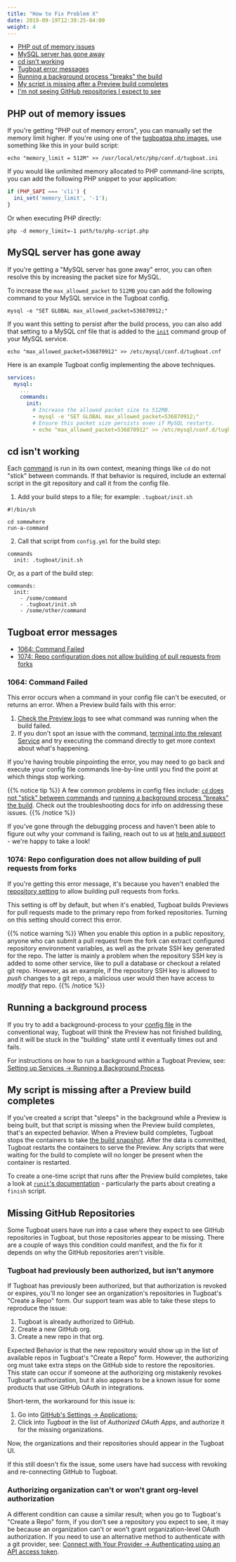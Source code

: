 ```yaml
---
title: "How to Fix Problem X"
date: 2019-09-19T12:39:25-04:00
weight: 4
---
```


- [PHP out of memory issues](#php-out-of-memory-issues)
- [MySQL server has gone away](#mysql-server-has-gone-away)
- [cd isn't working](#cd-isn-t-working)
- [Tugboat error messages](#tugboat-error-messages)
- [Running a background process "breaks" the build](#running-a-background-process)
- [My script is missing after a Preview build completes](#my-script-is-missing-after-a-preview-build-completes)
- [I'm not seeing GitHub repositories I expect to see](#missing-github-repositories)

## PHP out of memory issues

If you're getting "PHP out of memory errors", you can manually set the memory limit higher. If you're using one of the
[tugboatqa php images](/reference/tugboat-images/), use something like this in your build script:

`echo "memory_limit = 512M" >> /usr/local/etc/php/conf.d/tugboat.ini`

If you would like unlimited memory allocated to PHP command-line scripts, you can add the following PHP snippet to your
application:

```php
if (PHP_SAPI === 'cli') {
  ini_set('memory_limit', '-1');
}
```

Or when executing PHP directly:

`php -d memory_limit=-1 path/to/php-script.php`

## MySQL server has gone away

If you're getting a "MySQL server has gone away" error, you can often resolve this by increasing the packet size for
MySQL.

To increase the `max_allowed_packet` to `512MB` you can add the following command to your MySQL service in the Tugboat
config.

`mysql -e "SET GLOBAL max_allowed_packet=536870912;"`

If you want this setting to persist after the build process, you can also add that setting to a MySQL cnf file that is
added to the [`init`](/building-a-preview/preview-deep-dive/how-previews-work/#the-build-process-explained) command
group of your MySQL service.

`echo "max_allowed_packet=536870912" >> /etc/mysql/conf.d/tugboat.cnf`

Here is an example Tugboat config implementing the above techniques.

```yaml
services:
  mysql:
    ...
    commands:
      init:
        # Increase the allowed packet size to 512MB.
        - mysql -e "SET GLOBAL max_allowed_packet=536870912;"
        # Ensure this packet size persists even if MySQL restarts.
        - echo "max_allowed_packet=536870912" >> /etc/mysql/conf.d/tugboat.cnf
```

## cd isn't working

Each [command](/setting-up-services/how-to-set-up-services/leverage-service-commands/) is run in its own context,
meaning things like `cd` do not "stick" between commands. If that behavior is required, include an external script in
the git repository and call it from the config file.

1. Add your build steps to a file; for example: `.tugboat/init.sh`

```
#!/bin/sh

cd somewhere
run-a-command
```

2. Call that script from `config.yml` for the build step:

```
commands
  init: .tugboat/init.sh
```

Or, as a part of the build step:

```
commands:
  init:
    - /some/command
    - .tugboat/init.sh
    - /some/other/command
```

## Tugboat error messages

- [1064: Command Failed](#1064-command-failed)
- [1074: Repo configuration does not allow building of pull requests from forks](#1074-repo-configuration-does-not-allow-building-of-pull-requests-from-forks)

### 1064: Command Failed

This error occurs when a command in your config file can't be executed, or returns an error. When a Preview build fails
with this error:

1. [Check the Preview logs](../debug-config-file/#how-to-check-the-preview-logs) to see what command was running when
   the build failed.
2. If you don't spot an issue with the command,
   [terminal into the relevant Service](../debug-config-file/#debug-by-terminal-in-tugboat-s-web-ui) and try executing
   the command directly to get more context about what's happening.

If you're having trouble pinpointing the error, you may need to go back and execute your config file commands
line-by-line until you find the point at which things stop working.

{{% notice tip %}} A few common problems in config files include:
[`cd` does not "stick" between commands](#cd-isn-t-working) and
[running a background process "breaks" the build](#running-a-background-process). Check out the troubleshooting docs for
info on addressing these issues. {{% /notice %}}

If you've gone through the debugging process and haven't been able to figure out why your command is failing, reach out
to us at [help and support](/support/) - we're happy to take a look!

### 1074: Repo configuration does not allow building of pull requests from forks

If you're getting this error message, it's because you haven't enabled the
[repository setting](/setting-up-tugboat/select-repo-settings/) to allow building pull requests from forks.

This setting is off by default, but when it's enabled, Tugboat builds Previews for pull requests made to the primary
repo from forked repositories. Turning on this setting should correct this error.

{{% notice warning %}} When you enable this option in a public repository, anyone who can submit a pull request from the
fork can extract configured repository environment variables, as well as the private SSH key generated for the repo. The
latter is mainly a problem when the repository SSH key is added to some other service, like to pull a database or
checkout a related git repo. However, as an example, if the repository SSH key is allowed to _push_ changes to a git
repo, a malicious user would then have access to _modify_ that repo. {{% /notice %}}

## Running a background process

If you try to add a background-process to your [config file](/setting-up-tugboat/create-a-tugboat-config-file/) in the
conventional way, Tugboat will think the Preview has not finished building, and it will be stuck in the "building" state
until it eventually times out and fails.

For instructions on how to run a background within a Tugboat Preview, see:
[Setting up Services -> Running a Background Process](/setting-up-services/how-to-set-up-services/running-a-background-process/).

## My script is missing after a Preview build completes

If you've created a script that "sleeps" in the background while a Preview is being built, but that script is missing
when the Preview build completes, that's an expected behavior. When a Preview build completes, Tugboat stops the
containers to take [the build snapshot](/building-a-preview/preview-deep-dive/how-previews-work/#the-build-snapshot).
After the data is committed, Tugboat restarts the containers to serve the Preview. Any scripts that were waiting for the
build to complete will no longer be present when the container is restarted.

To create a one-time script that runs after the Preview build completes, take a look at
[`runit`'s documentation](http://smarden.org/runit/runsv.8.html) - particularly the parts about creating a `finish`
script.

## Missing GitHub Repositories

Some Tugboat users have run into a case where they expect to see GitHub repositories in Tugboat, but those repositories
appear to be missing. There are a couple of ways this condition could manifest, and the fix for it depends on why the
GitHub repositories aren't visible.

### Tugboat had previously been authorized, but isn't anymore

If Tugboat has previously been authorized, but that authorization is revoked or expires, you'll no longer see an
organization's repositories in Tugboat's "Create a Repo" form. Our support team was able to take these steps to
reproduce the issue:

1. Tugboat is already authorized to GitHub.
2. Create a new GitHub org.
3. Create a new repo in that org.

Expected Behavior is that the new repository would show up in the list of available repos in Tugboat's "Create a Repo"
form. However, the authorizing org must take extra steps on the GitHub side to restore the repositories. This state can
occur if someone at the authorizing org mistakenly revokes Tugboat's authorization, but it also appears to be a known
issue for some products that use GitHub OAuth in integrations.

Short-term, the workaround for this issue is:

1. Go into [GitHub's Settings -> Applications](https://github.com/settings/applications);
2. Click into _Tugboat_ in the list of _Authorized OAuth Apps_, and authorize it for the missing organizations.

Now, the organizations and their repositories should appear in the Tugboat UI.

If this still doesn't fix the issue, some users have had success with revoking and re-connecting GitHub to Tugboat.

### Authorizing organization can't or won't grant org-level authorization

A different condition can cause a similar result; when you go to Tugboat's "Create a Repo" form, if you don't see a
repository you expect to see, it may be because an organization can't or won't grant organization-level OAuth
authorization. If you need to use an alternative method to authenticate with a git provider, see:
[Connect with Your Provider -> Authenticating using an API access token](/setting-up-tugboat/connect-with-your-provider/#authenticating-using-an-api-access-token).
